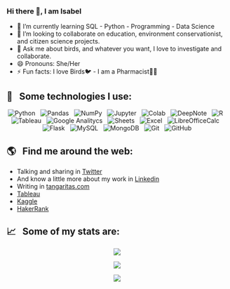 ### Hi there 👋, I am Isabel


<!--  - 🔭 I’m currently working on ... -->
<!-- - 🤔 I’m looking for help with ... -->

- 🌱 I’m currently learning SQL - Python - Programming - Data Science
- 👯 I’m looking to collaborate on education, environment conservationist, and citizen science projects.
- 💬 Ask me about birds, and whatever you want, I love to investigate and collaborate.
- 😄 Pronouns: She/Her
- ⚡ Fun facts: I love Birds🐦 - I am a Pharmacist👩‍🔬

## 🎯 &nbsp;&nbsp;Some technologies I use:
<p align="center">
  <img src="https://img.shields.io/badge/python-3776AB?&style=for-the-badge&logo=python&logoColor=white"  alt="Python" />&nbsp;&nbsp;
  <img src="https://img.shields.io/badge/pandas-150458?&style=for-the-badge&logo=pandas&logoColor=white"  alt="Pandas" />&nbsp;&nbsp;
  <img src="https://img.shields.io/badge/NumPy-013243?&style=for-the-badge&logo=NumPy&logoColor=white"  alt="NumPy" />&nbsp;&nbsp;
  <img src="https://img.shields.io/badge/Jupyter-F37626?&style=for-the-badge&logo=Jupyter&logoColor=white"  alt="Jupyter" />&nbsp;&nbsp;
  <img src="https://img.shields.io/badge/Google_Colab-F9AB00?&style=for-the-badge&logo=Google-Colab&logoColor=white"  alt="Colab" />&nbsp;&nbsp;
  <img src="https://img.shields.io/badge/Deepnote-3793EF?&style=for-the-badge&logo=Deepnote&logoColor=white"  alt="DeepNote" />&nbsp;&nbsp;
  <img src="https://img.shields.io/badge/R-276DC3?&style=for-the-badge&logo=R&logoColor=white"  alt="R" />&nbsp;&nbsp;  
  <img src="https://img.shields.io/badge/Tableau-E97627?&style=for-the-badge&logo=Tableau&logoColor=white"  alt="Tableau" />&nbsp;&nbsp;
  <img src="https://img.shields.io/badge/Google_Analytics-E37400?&style=for-the-badge&logo=Google-Analytics&logoColor=white"  alt="Google Analitycs" />&nbsp;&nbsp;
  <img src="https://img.shields.io/badge/Google_Sheets-34A853?&style=for-the-badge&logo=Google-Sheets&logoColor=white"  alt="Sheets" />&nbsp;&nbsp;
  <img src="https://img.shields.io/badge/Microsoft_Excel-217346?&style=for-the-badge&logo=Microsoft-Excel&logoColor=white"  alt="Excel" />&nbsp;&nbsp;
  <img src="https://img.shields.io/badge/LibreOffice-18A303?&style=for-the-badge&logo=LibreOffice&logoColor=white"  alt="LibreOfficeCalc" />&nbsp;&nbsp;
  <img src="https://img.shields.io/badge/Flask-000000?&style=for-the-badge&logo=Flask&logoColor=white"  alt="Flask" />&nbsp;&nbsp;
  <img src="https://img.shields.io/badge/MySQL-4479A1?&style=for-the-badge&logo=MySQL&logoColor=white"  alt="MySQL" />&nbsp;&nbsp;
  <img src="https://img.shields.io/badge/MongoDB-47A248?&style=for-the-badge&logo=MongoDB&logoColor=white"  alt="MongoDB" />&nbsp;&nbsp;
  <img src="https://img.shields.io/badge/Git-F05032?style=for-the-badge&logo=git&logoColor=white" alt="Git" />&nbsp;&nbsp;
  <img src="https://img.shields.io/badge/github%20-%23000.svg?&style=for-the-badge&logo=github&logoColor=white" alt="GitHub" />
</p>

## 🌎 &nbsp;&nbsp;Find me around the web:
- Talking and sharing in <a href="https://twitter.com/isa_yepes">Twitter</a>
- And know a little more about my work in <a href="https://www.linkedin.com/in/isabely/">Linkedin</a>
- Writing in <a href="http://tangaritas.com/">tangaritas.com</a>
- <a href="https://public.tableau.com/app/profile/isabelyb">Tableau</a>
- <a href="https://www.kaggle.com/isabelyepes">Kaggle</a>
- <a href="https://www.hackerrank.com/Isabely">HakerRank</a>

## 📈 &nbsp;&nbsp;Some of my stats are:
<p align="center">
  <img align="" src="https://github-readme-stats.vercel.app/api?username=isabelyb&theme=default&show_icons=true&hide=contribs" />
</p>
<p align="center">
<img align="" src="https://github-readme-stats.vercel.app/api/top-langs/?username=isabelyb&layout=compact" />
</p>
<p align="center">
  <img align="" src="https://visitor-badge.laobi.icu/badge?page_id=isabelyb/isabelyb" />
</p>
